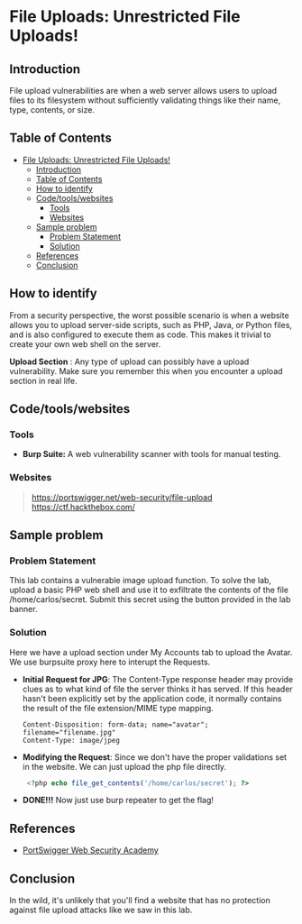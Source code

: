 # File Uploads: Unrestricted File Uploads!

## Introduction
File upload vulnerabilities are when a web server allows users to upload files to its filesystem without sufficiently validating things like their name, type, contents, or size.


## Table of Contents

- [File Uploads: Unrestricted File Uploads!](#file-uploads-unrestricted-file-uploads)
  - [Introduction](#Introduction)
  - [Table of Contents](#table-of-contents)
  - [How to identify](#how-to-identify)
  - [Code/tools/websites](#codetoolswebsites)
    - [Tools](#tools)
    - [Websites](#websites)
  - [Sample problem](#sample-problem)
    - [Problem Statement](#problem-statement)
    - [Solution](#solution)
  - [References](#references)
  - [Conclusion](#conclusion)


## How to identify

From a security perspective, the worst possible scenario is when a website allows you to upload server-side scripts, such as PHP, Java, or Python files, and is also configured to execute them as code. This makes it trivial to create your own web shell on the server. 

**Upload Section** :
Any type of upload can possibly have a upload vulnerability. Make sure you remember this when you encounter a upload section in real life.



## Code/tools/websites

### Tools
- **Burp Suite:** A web vulnerability scanner with tools for manual testing.

### Websites
> https://portswigger.net/web-security/file-upload
> https://ctf.hackthebox.com/ 


## Sample problem

### Problem Statement
This lab contains a vulnerable image upload function.
To solve the lab, upload a basic PHP web shell and use it to exfiltrate the contents of the file /home/carlos/secret. Submit this secret using the button provided in the lab banner.

### Solution
Here we have a upload section under My Accounts tab to upload the Avatar.
We use burpsuite proxy here to interupt the Requests. 

- **Initial Request for JPG**:
The Content-Type response header may provide clues as to what kind of file the server thinks it has served. If this header hasn't been explicitly set by the application code, it normally contains the result of the file extension/MIME type mapping. 
  ```
  Content-Disposition: form-data; name="avatar"; filename="filename.jpg"
  Content-Type: image/jpeg
  ``` 

- **Modifying the Request**:
Since we don't have the proper validations set in the website. We can just upload the php file directly.
  ```php
   <?php echo file_get_contents('/home/carlos/secret'); ?>
  ```

- **DONE!!!**
Now just use burp repeater to get the flag!



## References

- [PortSwigger Web Security Academy](https://portswigger.net/web-security/file-upload)


## Conclusion
 In the wild, it's unlikely that you'll find a website that has no protection against file upload attacks like we saw in this lab. 
